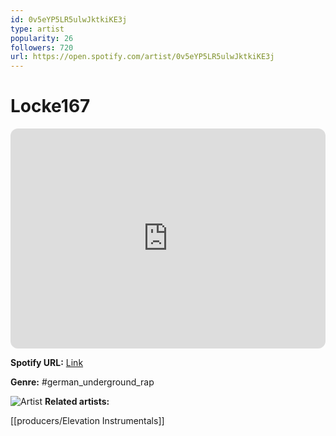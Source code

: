 ```yaml
---
id: 0v5eYP5LR5ulwJktkiKE3j
type: artist
popularity: 26
followers: 720
url: https://open.spotify.com/artist/0v5eYP5LR5ulwJktkiKE3j
---
```

# Locke167

<iframe style="border-radius:12px" src="https://open.spotify.com/embed/artist/0v5eYP5LR5ulwJktkiKE3j" width="100%" height="352" frameBorder="0" allowfullscreen="" allow="autoplay; clipboard-write; encrypted-media; fullscreen; picture-in-picture" loading="lazy"></iframe>

**Spotify URL:** [Link](https://open.spotify.com/artist/0v5eYP5LR5ulwJktkiKE3j)

**Genre:**  #german_underground_rap

![Artist](https://i.scdn.co/image/ab6761610000e5ebf72c517a1cc2c4d58e2835a7)
**Related artists:**

[[producers/Elevation Instrumentals]]
